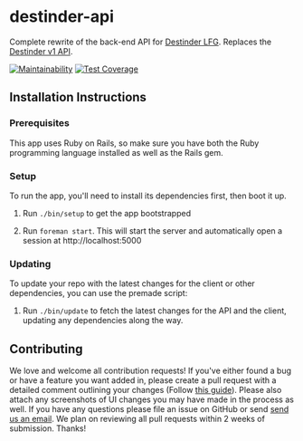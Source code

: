 # destinder-api
Complete rewrite of the back-end API for [Destinder LFG](https://www.destinder.com). Replaces the [Destinder v1 API](https://github.com/destiny-aviato/destinder).

[![Maintainability](https://api.codeclimate.com/v1/badges/6afa64ab9543b727fe51/maintainability)](https://codeclimate.com/github/destiny-aviato/destinder-api/maintainability) [![Test Coverage](https://api.codeclimate.com/v1/badges/6afa64ab9543b727fe51/test_coverage)](https://codeclimate.com/github/destiny-aviato/destinder-api/test_coverage)

## Installation Instructions

### Prerequisites
This app uses Ruby on Rails, so make sure you have both the Ruby programming language installed as well as the Rails gem.

### Setup
To run the app, you'll need to install its dependencies first, then boot it up.
1. Run `./bin/setup` to get the app bootstrapped

1. Run `foreman start`. This will start the server and automatically open a session at http://localhost:5000

### Updating
To update your repo with the latest changes for the client or other dependencies, you can use the premade script:

1. Run `./bin/update` to fetch the latest changes for the API and the client, updating any dependencies along the way.

## Contributing

We love and welcome all contribution requests! If you've either found a bug or have a feature you want added in, please create a pull request with a detailed comment outlining your changes (Follow [this guide](https://help.github.com/articles/fork-a-repo/)). Please also attach any screenshots of UI changes you may have made in the process as well. If you have any questions please file an issue on GitHub or send [send us an email](mailto:help@destinder.com). We plan on reviewing all pull requests within 2 weeks of submission. Thanks!
